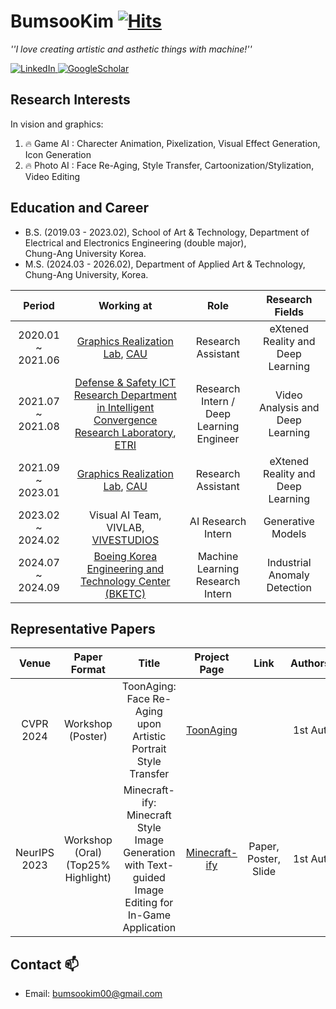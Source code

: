 # BumsooKim [![Hits](https://hits.seeyoufarm.com/api/count/incr/badge.svg?url=https%3A%2F%2Fgithub.com%2Fgh-BumsooKim&count_bg=%2379C83D&title_bg=%23555555&icon=&icon_color=%23E7E7E7&title=hits&edge_flat=false)](https://hits.seeyoufarm.com)

<p>
  <em>
    ''I love creating artistic and asthetic things with machine!'' 
  </em>
<p>
  
<a href="https://www.linkedin.com/in/bumsoo-ben-kim-9b224a1b1">
  <img src="https://img.shields.io/badge/LinkedIn-blue?style=flat-square&logo=linkedin" alt="LinkedIn">
</a>
<a href="https://scholar.google.com/citations?user=JlNb4R8AAAAJ&hl=ko">
  <img src="https://img.shields.io/badge/Google_Scholar-4285F4?style=flat-square&logo=google-scholar&logoColor=white" alt="GoogleScholar">
</a>
<!--
<a href="https://github.com/gh-BumsooKim">
  <img src="https://img.shields.io/badge/Notion-000000?style=flat-square&logo=notion&logoColor=white" alt="Notion">
</a>
<a href="https://www.reddit.com/user/artech_kr">
  <img src="https://img.shields.io/badge/Reddit-FF4500?style=flat-square&logo=reddit&logoColor=white" alt="Reddit">
</a>-->
 

## Research Interests
In vision and graphics:
1) 🔥 Game AI : Charecter Animation, Pixelization, Visual Effect Generation, Icon Generation
2) 🔥 Photo AI : Face Re-Aging, Style Transfer, Cartoonization/Stylization, Video Editing
<!-- 3) 🔥 Artistic AI : Dynamic Projection Mapping -->
 
  
## Education and Career
  
- B.S. (2019.03 - 2023.02), School of Art & Technology, Department of Electrical and Electronics Engineering (double major),<br>Chung-Ang University Korea. <br>
- M.S. (2024.03 - 2026.02), Department of Applied Art & Technology,<br>Chung-Ang University, Korea.
  
| Period | Working at | Role | Research Fields |
|:---:|:---:|:---:|:---:|
| 2020.01 ~ 2021.06 | [Graphics Realization Lab](http://grlab.cau.ac.kr), [CAU](https://www.cau.ac.kr/index.do) | Research Assistant | eXtened Reality and Deep Learning |
| 2021.07 ~ 2021.08 | [Defense & Safety ICT Research Department in Intelligent Convergence Research Laboratory](https://www.etri.re.kr/eng/sub6/sub6_01020101.etri?departCode=138&departInfoCode=279), [ETRI](https://www.etri.re.kr/eng/main/main.etri) | Research Intern / Deep Learning Engineer | Video Analysis and Deep Learning |
| 2021.09 ~ 2023.01 | [Graphics Realization Lab](http://grlab.cau.ac.kr), [CAU](https://www.cau.ac.kr/index.do) | Research Assistant | eXtened Reality and Deep Learning |
| 2023.02 ~ 2024.02 | Visual AI Team, VIVLAB, [VIVESTUDIOS](http://vivestudios.com/v2/web/index) | AI Research Intern | Generative Models |
| 2024.07 ~ 2024.09 | [Boeing Korea Engineering and Technology Center (BKETC)](https://jobs.boeing.com/boeing-in-korea) | Machine Learning Research Intern | Industrial Anomaly Detection |

## Representative Papers

| Venue        | Paper Format | Title | Project Page | Link | Authorship |
|:---:|:---:|:---:|:---:|:---:|:---:|
| CVPR 2024    | Workshop (Poster)       | ToonAging: Face Re-Aging upon Artistic Portrait Style Transfer                                          | [ToonAging](https://gh-bumsookim.github.io/ToonAging/) | | 1st Author |
| NeurIPS 2023 | Workshop (Oral)<br>(Top25% Highlight) | Minecraft-ify: Minecraft Style Image Generation with Text-guided Image Editing for In-Game Application | [Minecraft-ify](https://gh-bumsookim.github.io/Minecraft-ify/) | Paper, Poster, Slide | 1st Author |

<!--
<p align="center">
  <a href="https://github.com/gh-BumsooKim">
    <img src="http://github-profile-summary-cards.vercel.app/api/cards/profile-details?username=gh-BumsooKim&theme=transparent" />
  </a>
  <a href="https://github.com/gh-BumsooKim">
    <img src="https://github-readme-streak-stats.herokuapp.com/?user=gh-BumsooKim&hide_border=true&card_width=338&theme=transparent" />
  </a>
  <a href="https://github.com/gh-BumsooKim">
    <img src="http://github-profile-summary-cards.vercel.app/api/cards/stats?username=gh-BumsooKim&theme=transparent" />
  </a>
  <a href="https://github.com/gh-BumsooKim">
    <img src="https://github-readme-stats.vercel.app/api/top-langs/?username=gh-BumsooKim&langs_count=10&exclude_repo=&hide=jupyter%20notebook,vim%20script,cmake,makefile,batchfile,emacs%20lisp,css,html&card_width=699&hide_border=true&theme=transparent&layout=compact&size_weight=1&count_weight=0"/>
  </a>
</p> -->


 <!--
## Paper
  
Paper List : *[My Paper List](https://github.com/gh-BumsooKim/My-Paper-List)*


## Project 
* <b>Realistic Interaction Augmented Reality.</b> (20.01 ~ now)
* <b>3D Modeling Based on Point Cloud.</b> (20.08 ~ now)
-->

## Contact 📫
* Email: bumsookim00@gmail.com


<!-- ![gh-BumsooKim's github stats](https://github-readme-stats.vercel.app/api?username=gh-BumsooKim&theme=buefy&show_icons=true) -->


  
  
<!--
**gh-BumsooKim/gh-BumsooKim** is a ✨ _special_ ✨ repository because its `README.md` (this file) appears on your GitHub profile.

Here are some ideas to get you started:

- 🔭 I’m currently working on ...
- 🌱 I’m currently learning ...
- 👯 I’m looking to collaborate on ...
- 🤔 I’m looking for help with ...
- 💬 Ask me about ...
- 📫 How to reach me: ...
- 😄 Pronouns: ...
- ⚡ Fun fact: ...
-->
